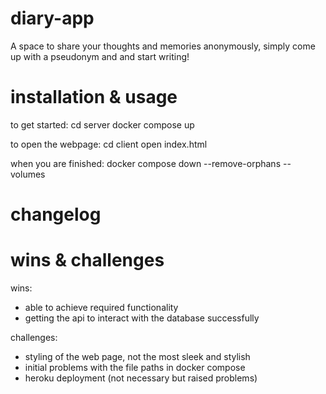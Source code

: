 # diary-app

A space to share your thoughts and memories anonymously, simply come up with a pseudonym and and start writing! 

# installation & usage 

to get started:
cd server 
docker compose up

to open the webpage:
cd client 
open index.html

when you are finished:
docker compose down --remove-orphans --volumes 

# changelog 

# wins & challenges 

wins:
- able to achieve required functionality
- getting the api to interact with the database successfully

challenges:
- styling of the web page, not the most sleek and stylish
- initial problems with the file paths in docker compose
- heroku deployment (not necessary but raised problems)